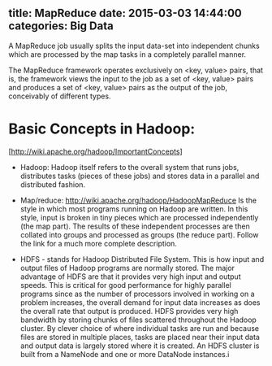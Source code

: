 title: MapReduce
date: 2015-03-03 14:44:00
categories: Big Data
---

A MapReduce job usually splits the input data-set into independent chunks which are processed by the map tasks in a completely parallel manner.

The MapReduce framework operates exclusively on <key, value> pairs, that is, the framework views the input to the job as a set of <key, value> pairs and produces a set of <key, value> pairs as the output of the job, conceivably of different types.

# Basic Concepts in Hadoop:
[http://wiki.apache.org/hadoop/ImportantConcepts]
* Hadoop:
Hadoop itself refers to the overall system that runs jobs, distributes tasks (pieces of these jobs) and stores data in a parallel and distributed fashion.

* Map/reduce:
http://wiki.apache.org/hadoop/HadoopMapReduce
Is the style in which most programs running on Hadoop are written. In this style, input is broken in tiny pieces which are processed independently (the map part). The results of these independent processes are then collated into groups and processed as groups (the reduce part). Follow the link for a much more complete description.

* HDFS - stands for Hadoop Distributed File System. This is how input and output files of Hadoop programs are normally stored. The major advantage of HDFS are that it provides very high input and output speeds. This is critical for good performance for highly parallel programs since as the number of processors involved in working on a problem increases, the overall demand for input data increases as does the overall rate that output is produced. HDFS provides very high bandwidth by storing chunks of files scattered throughout the Hadoop cluster. By clever choice of where individual tasks are run and because files are stored in multiple places, tasks are placed near their input data and output data is largely stored where it is created. An HDFS cluster is built from a NameNode and one or more DataNode instances.i
